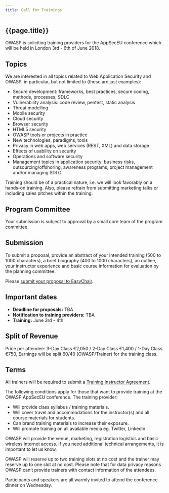 ```yaml
---
title: Call for Trainings
---
```


## {{page.title}}


OWASP is soliciting training providers for the AppSecEU conference which will be held in London 3rd - 6th of June 2018.

## Topics

We are interested in all topics related to Web Application Security and OWASP, in particular, but not limited to (these are just examples):

* Secure development: frameworks, best practices, secure coding, methods, processes, SDLC
* Vulnerability analysis: code review, pentest, static analysis
* Threat modelling
* Mobile security
* Cloud security
* Browser security
* HTML5 security
* OWASP tools or projects in practice
* New technologies, paradigms, tools
* Privacy in web apps, web services (REST, XML) and data storage
* Effects of usability on security
* Operations and software security
* Management topics in application security: business risks, outsourcing/offshoring, awareness programs, project management and/or managing SDLC

Training should be of a practical nature, i.e. we will look favorably on a hands-on training. Also, please refrain from submitting marketing talks or including sales pitches within the training.

## Program Committee

Your submission is subject to approval by a small core team of the program committee.

## Submission

To submit a proposal, provide an abstract of your intended training (500 to 1000 characters), a brief biography (400 to 1000 characters), an outline, your instructor experience and basic course information for evaluation by the planning committee.

Please [submit your proposal to EasyChair](https://easychair.org/conferences/?conf=appseceu2018).

## Important dates

* **Deadline for proposals:** TBA
* **Notification to training providers:** TBA
* **Training:** June 3rd - 4th

## Split of Revenue

Price per attendee: 3-Day Class €2,050 / 2-Day Class €1,400 / 1-Day Class €750, Earnings will be split 60/40 (OWASP/Trainer) for the training class.

## Terms

All trainers will be required to submit a [Training Instructor Agreement](https://2018.appsec.eu/docs/Training_Instructor_Agreement.pdf).

The following conditions apply for those that want to provide training at the OWASP AppSecEU conference. The training provider:

* Will provide class syllabus / training materials.
* Will cover travel and accommodations for the instructor(s) and all course materials for students.
* Can brand training materials to increase their exposure.
* Will promote training on all available media eg. Twitter, Linkedin

OWASP will provide the venue, marketing, registration logistics and basic wireless internet access. If you need additional technical arrangements, it is important to let us know.

OWASP will reserve up to two training slots at no cost and the trainer may reserve up to one slot at no cost. Please note that for data privacy reasons OWASP can’t provide trainers with contact information of the attendees.

Participants and speakers are all warmly invited to attend the conference dinner on Wednesday.

